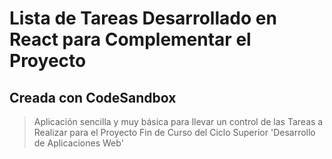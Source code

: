 # Lista de Tareas Desarrollado en React para Complementar el Proyecto
## Creada con CodeSandbox
> Aplicación sencilla y muy básica para llevar un control de las Tareas a Realizar para el Proyecto Fin de Curso del
> Ciclo Superior 'Desarrollo de Aplicaciones Web'
